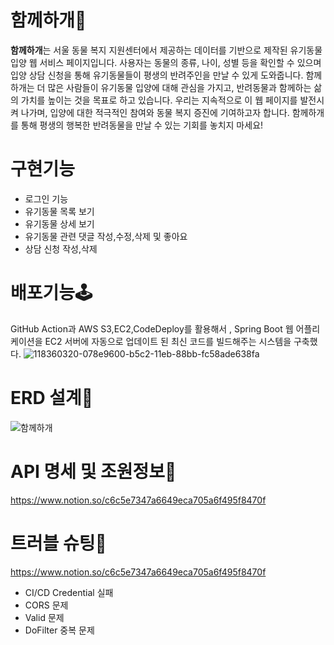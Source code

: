 # 함께하개🐶
**함께하개**는 서울 동물 복지 지원센터에서 제공하는 데이터를 기반으로 제작된 유기동물 입양 웹 서비스 페이지입니다.
사용자는 동물의 종류, 나이, 성별 등을 확인할 수 있으며 입양 상담 신청을 통해 유기동물들이 평생의 반려주인을 만날 수 있게 도와줍니다.
함께하개는 더 많은 사람들이 유기동물 입양에 대해 관심을 가지고, 반려동물과 함께하는 삶의 가치를 높이는 것을 목표로 하고 있습니다.
우리는 지속적으로 이 웹 페이지를 발전시켜 나가며, 입양에 대한 적극적인 참여와 동물 복지 증진에 기여하고자 합니다. 
함께하개를 통해 평생의 행복한 반려동물을 만날 수 있는 기회를 놓치지 마세요!

# 구현기능
- 로그인 기능
- 유기동물 목록 보기
- 유기동물 상세 보기
- 유기동물 관련 댓글 작성,수정,삭제 및 좋아요
- 상담 신청 작성,삭제

# 배포기능🕹
GitHub Action과 AWS S3,EC2,CodeDeploy를 활용해서 , Spring Boot 웹 어플리케이션을
EC2 서버에 자동으로 업데이트 된 최신 코드를 빌드해주는 시스템을 구축했다.
![118360320-078e9600-b5c2-11eb-88bb-fc58ade638fa](https://github.com/registaPark/miniproject/assets/118441395/0f5a1376-d127-4d58-b271-735757711fd0)

# ERD 설계📑
![함께하개](https://github.com/registaPark/miniproject/assets/118441395/3ad96115-d38e-4772-9144-254792847f3e)

# API 명세 및 조원정보🧾
https://www.notion.so/c6c5e7347a6649eca705a6f495f8470f

# 트러블 슈팅🚀
https://www.notion.so/c6c5e7347a6649eca705a6f495f8470f
- CI/CD Credential 실패
- CORS 문제
- Valid 문제
- DoFilter 중복 문제